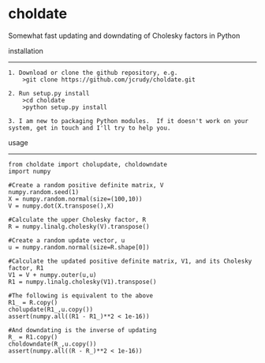 choldate
========

Somewhat fast updating and downdating of Cholesky factors in Python

installation
________

	1. Download or clone the github repository, e.g.
	    >git clone https://github.com/jcrudy/choldate.git
	    
	2. Run setup.py install
	    >cd choldate
	    >python setup.py install
	    
	3. I am new to packaging Python modules.  If it doesn't work on your system, get in touch and I'll try to help you.

usage
________

	from choldate import cholupdate, choldowndate
	import numpy
	
	#Create a random positive definite matrix, V
	numpy.random.seed(1)
	X = numpy.random.normal(size=(100,10))
	V = numpy.dot(X.transpose(),X)
	
	#Calculate the upper Cholesky factor, R
	R = numpy.linalg.cholesky(V).transpose()
	
	#Create a random update vector, u
	u = numpy.random.normal(size=R.shape[0])
	
	#Calculate the updated positive definite matrix, V1, and its Cholesky factor, R1
	V1 = V + numpy.outer(u,u)
	R1 = numpy.linalg.cholesky(V1).transpose()
	
	#The following is equivalent to the above
	R1_ = R.copy()
	cholupdate(R1_,u.copy())
	assert(numpy.all((R1 - R1_)**2 < 1e-16))
	
	#And downdating is the inverse of updating
	R_ = R1.copy()
	choldowndate(R_,u.copy())
	assert(numpy.all((R - R_)**2 < 1e-16))    
